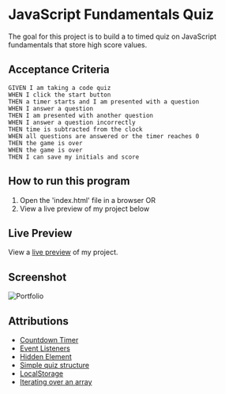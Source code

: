 # JavaScript Fundamentals Quiz

The goal for this project is to build a to timed quiz on JavaScript fundamentals that store high score values. 

## Acceptance Criteria

````
GIVEN I am taking a code quiz
WHEN I click the start button
THEN a timer starts and I am presented with a question
WHEN I answer a question
THEN I am presented with another question
WHEN I answer a question incorrectly
THEN time is subtracted from the clock
WHEN all questions are answered or the timer reaches 0
THEN the game is over
WHEN the game is over
THEN I can save my initials and score
````

## How to run this program

1. Open the 'index.html' file in a browser
OR
2. View a live preview of my project below

## Live Preview

View a [live preview](https://leandrib.github.io/javascript_quiz/) of my project.

## Screenshot

![Portfolio](./assets/images/taskinator.png)

## Attributions

* [Countdown Timer](https://stackoverflow.com/questions/31106189/create-a-simple-10-second-countdown)
* [Event Listeners](https://www.w3schools.com/js/js_htmldom_eventlistener.asp)
* [Hidden Element](https://developer.mozilla.org/en-US/docs/Web/HTML/Global_attributes/hidden)
* [Simple quiz structure](https://simplestepscode.com/javascript-quiz-tutorial/)
* [LocalStorage](https://www.w3schools.com/jsref/prop_win_localstorage.asp)
* [Iterating over an array](https://www.geeksforgeeks.org/ways-iterating-array-javascript/)

